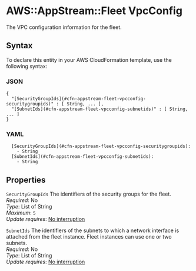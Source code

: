 # AWS::AppStream::Fleet VpcConfig<a name="aws-properties-appstream-fleet-vpcconfig"></a>

The VPC configuration information for the fleet\.

## Syntax<a name="aws-properties-appstream-fleet-vpcconfig-syntax"></a>

To declare this entity in your AWS CloudFormation template, use the following syntax:

### JSON<a name="aws-properties-appstream-fleet-vpcconfig-syntax.json"></a>

```
{
  "[SecurityGroupIds](#cfn-appstream-fleet-vpcconfig-securitygroupids)" : [ String, ... ],
  "[SubnetIds](#cfn-appstream-fleet-vpcconfig-subnetids)" : [ String, ... ]
}
```

### YAML<a name="aws-properties-appstream-fleet-vpcconfig-syntax.yaml"></a>

```
  [SecurityGroupIds](#cfn-appstream-fleet-vpcconfig-securitygroupids):
    - String
  [SubnetIds](#cfn-appstream-fleet-vpcconfig-subnetids):
    - String
```

## Properties<a name="aws-properties-appstream-fleet-vpcconfig-properties"></a>

`SecurityGroupIds` <a name="cfn-appstream-fleet-vpcconfig-securitygroupids"></a>
The identifiers of the security groups for the fleet\.  
_Required_: No  
_Type_: List of String  
_Maximum_: `5`  
_Update requires_: [No interruption](https://docs.aws.amazon.com/AWSCloudFormation/latest/UserGuide/using-cfn-updating-stacks-update-behaviors.html#update-no-interrupt)

`SubnetIds` <a name="cfn-appstream-fleet-vpcconfig-subnetids"></a>
The identifiers of the subnets to which a network interface is attached from the fleet instance\. Fleet instances can use one or two subnets\.  
_Required_: No  
_Type_: List of String  
_Update requires_: [No interruption](https://docs.aws.amazon.com/AWSCloudFormation/latest/UserGuide/using-cfn-updating-stacks-update-behaviors.html#update-no-interrupt)
